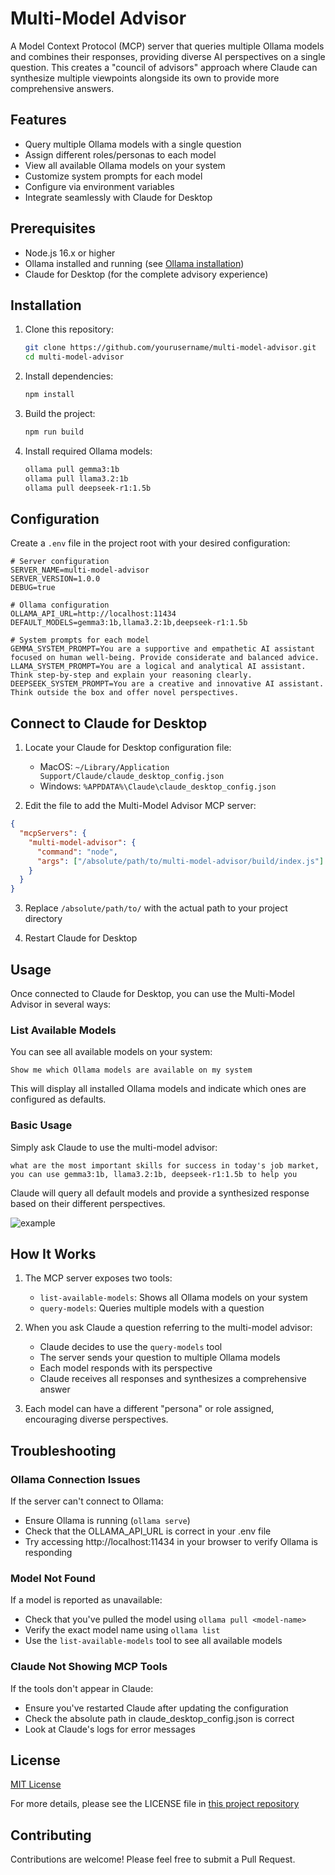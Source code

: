 # Multi-Model Advisor

A Model Context Protocol (MCP) server that queries multiple Ollama models and combines their responses, providing diverse AI perspectives on a single question. This creates a "council of advisors" approach where Claude can synthesize multiple viewpoints alongside its own to provide more comprehensive answers.

## Features

- Query multiple Ollama models with a single question
- Assign different roles/personas to each model
- View all available Ollama models on your system
- Customize system prompts for each model
- Configure via environment variables
- Integrate seamlessly with Claude for Desktop

## Prerequisites

- Node.js 16.x or higher
- Ollama installed and running (see [Ollama installation](https://github.com/ollama/ollama#installation))
- Claude for Desktop (for the complete advisory experience)

## Installation

1. Clone this repository:
   ```bash
   git clone https://github.com/yourusername/multi-model-advisor.git
   cd multi-model-advisor
   ```

2. Install dependencies:
   ```bash
   npm install
   ```

3. Build the project:
   ```bash
   npm run build
   ```

4. Install required Ollama models:
   ```bash
   ollama pull gemma3:1b
   ollama pull llama3.2:1b
   ollama pull deepseek-r1:1.5b
   ```

## Configuration

Create a `.env` file in the project root with your desired configuration:

```
# Server configuration
SERVER_NAME=multi-model-advisor
SERVER_VERSION=1.0.0
DEBUG=true

# Ollama configuration
OLLAMA_API_URL=http://localhost:11434
DEFAULT_MODELS=gemma3:1b,llama3.2:1b,deepseek-r1:1.5b

# System prompts for each model
GEMMA_SYSTEM_PROMPT=You are a supportive and empathetic AI assistant focused on human well-being. Provide considerate and balanced advice.
LLAMA_SYSTEM_PROMPT=You are a logical and analytical AI assistant. Think step-by-step and explain your reasoning clearly.
DEEPSEEK_SYSTEM_PROMPT=You are a creative and innovative AI assistant. Think outside the box and offer novel perspectives.
```

## Connect to Claude for Desktop

1. Locate your Claude for Desktop configuration file:
   - MacOS: `~/Library/Application Support/Claude/claude_desktop_config.json`
   - Windows: `%APPDATA%\Claude\claude_desktop_config.json`

2. Edit the file to add the Multi-Model Advisor MCP server:

```json
{
  "mcpServers": {
    "multi-model-advisor": {
      "command": "node",
      "args": ["/absolute/path/to/multi-model-advisor/build/index.js"]
    }
  }
}
```

3. Replace `/absolute/path/to/` with the actual path to your project directory

4. Restart Claude for Desktop

## Usage

Once connected to Claude for Desktop, you can use the Multi-Model Advisor in several ways:

### List Available Models

You can see all available models on your system:

```
Show me which Ollama models are available on my system
```

This will display all installed Ollama models and indicate which ones are configured as defaults.

### Basic Usage

Simply ask Claude to use the multi-model advisor:

```
what are the most important skills for success in today's job market, 
you can use gemma3:1b, llama3.2:1b, deepseek-r1:1.5b to help you 
```

Claude will query all default models and provide a synthesized response based on their different perspectives.

![example](https://raw.githubusercontent.com/YuChenSSR/pics/master/imgs/2025-03-24/Q53YEwdTaeTuL6a7.png)



## How It Works

1. The MCP server exposes two tools:
   - `list-available-models`: Shows all Ollama models on your system
   - `query-models`: Queries multiple models with a question

2. When you ask Claude a question referring to the multi-model advisor:
   - Claude decides to use the `query-models` tool
   - The server sends your question to multiple Ollama models
   - Each model responds with its perspective
   - Claude receives all responses and synthesizes a comprehensive answer

3. Each model can have a different "persona" or role assigned, encouraging diverse perspectives.

## Troubleshooting

### Ollama Connection Issues

If the server can't connect to Ollama:
- Ensure Ollama is running (`ollama serve`)
- Check that the OLLAMA_API_URL is correct in your .env file
- Try accessing http://localhost:11434 in your browser to verify Ollama is responding

### Model Not Found

If a model is reported as unavailable:
- Check that you've pulled the model using `ollama pull <model-name>`
- Verify the exact model name using `ollama list`
- Use the `list-available-models` tool to see all available models

### Claude Not Showing MCP Tools

If the tools don't appear in Claude:
- Ensure you've restarted Claude after updating the configuration
- Check the absolute path in claude_desktop_config.json is correct
- Look at Claude's logs for error messages

## License

[MIT License](LICENSE)

For more details, please see the LICENSE file in [this project repository](https://github.com/YuChenSSR/multi-ai-advisor-mcp)

## Contributing

Contributions are welcome! Please feel free to submit a Pull Request.
